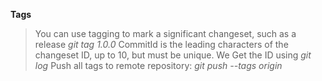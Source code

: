 **Tags**
>You can use tagging to mark a significant changeset, such as a release
_git tag 1.0.0 <commitID>_
CommitId is the leading characters of the changeset ID, up to 10, but must be unique.
We Get the ID using
_git log_
Push all tags to remote repository:	
_git push --tags origin_

